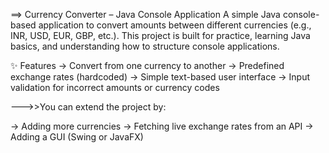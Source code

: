 ==> Currency Converter – Java Console Application
A simple Java console-based application to convert amounts between different currencies (e.g., INR, USD, EUR, GBP, etc.).
This project is built for practice, learning Java basics, and understanding how to structure console applications.


✨ Features
-> Convert from one currency to another
-> Predefined exchange rates (hardcoded)
-> Simple text-based user interface
-> Input validation for incorrect amounts or currency codes

--->>You can extend the project by:

-> Adding more currencies
-> Fetching live exchange rates from an API
-> Adding a GUI (Swing or JavaFX)
